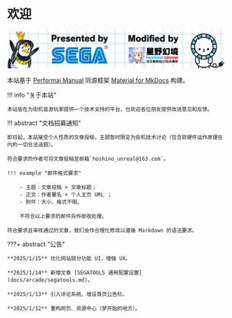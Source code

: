 # 欢迎

<div align="center">
  <img src="/assets/banner.png">
</div>

本站基于 [Performai Manual](https://performai.evilleaker.com/manual/) 同源框架 [Material for MkDocs](https://squidfunk.github.io/mkdocs-material/) 构建。

!!! info "关于本站"

    本站皆在为街机音游玩家提供一个技术支持的平台，也欢迎各位朋友提供改进意见和反馈。

!!! abstract "文档招募通知"
    
    即日起，本站接受个人性质的文章投稿，主题暂时限定为街机技术讨论（包含软硬件运作原理在内的一切合法话题）。

    符合要求的作者可将文章投稿至邮箱`hoshino_unreal@163.com`。

    !!! example "邮件格式要求"
    
        - 主题：文章投稿 + 文章标题；
        - 正文：作者署名 + 个人主页 URL ；
        - 附件：大小、格式不限。

        不符合以上要求的邮件将作拒收处理。
    
    符合要求且审核通过的文章，我们会作合理化修改以遵循 Markdown 的语法要求。
    
    

???+ abstract "公告"
    
    **2025/1/15** 优化网站部分功能 UI，增强 UX。

    **2025/1/14** 新增文章 [SEGATOOLS 通用配置设置](docs/arcade/segatools.md)。

    **2025/1/13** 引入评论系统、增设首页公告栏。

    **2025/1/12** 重构网页、资源中心（梦开始的地方）。